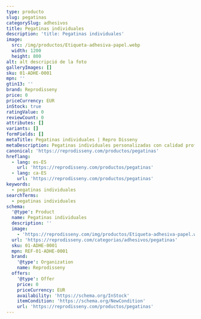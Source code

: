 ```yaml
---
type: producto
slug: pegatinas
categorySlug: adhesivos
title: Pegatinas individuales
description: 'title: Pegatinas individuales'
image:
  src: /img/productos/Etiqueta-adhesiva-papel.webp
  width: 1200
  height: 800
alt: alt descripció de la foto
galleryImages: []
sku: 01-ADHE-0001
mpn: ''
gtin13: ''
brand: Reprodisseny
price: 0
priceCurrency: EUR
inStock: true
ratingValue: 0
reviewCount: 0
attributes: []
variants: []
formFields: []
metaTitle: Pegatinas individuales | Repro Disseny
metaDescription: Pegatinas individuales personalizadas con calidad profesional en Cataluña.
canonical: 'https://reprodisseny.com/productos/pegatinas'
hreflang:
  - lang: es-ES
    url: 'https://reprodisseny.com/productos/pegatinas'
  - lang: ca-ES
    url: 'https://reprodisseny.com/productos/pegatinas'
keywords:
  - pegatinas individuales
searchTerms:
  - pegatinas individuales
schema:
  '@type': Product
  name: Pegatinas individuales
  description: ''
  image:
    - 'https://reprodisseny.com/img/productos/Etiqueta-adhesiva-papel.webp'
  url: 'https://reprodisseny.com/categorias/adhesivos/pegatinas'
  sku: 01-ADHE-0001
  mpn: REF-01-ADHE-0001
  brand:
    '@type': Organization
    name: Reprodisseny
  offers:
    '@type': Offer
    price: 0
    priceCurrency: EUR
    availability: 'https://schema.org/InStock'
    itemCondition: 'https://schema.org/NewCondition'
    url: 'https://reprodisseny.com/productos/pegatinas'
---
```



